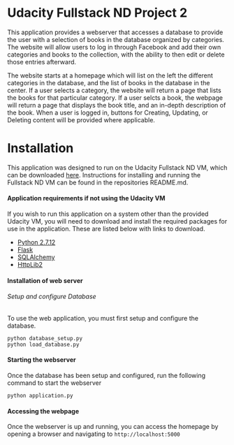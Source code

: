 # Udacity Fullstack ND Project 2
This application provides a webserver that accesses a database to provide the user with a selection of
books in the database organized by categories.   The website will allow users to log in through Facebook and add their own categories and books to the collection, with the ability to then edit or delete those entries afterward.

The website starts at a homepage which will list on the left the different categories in the database, and the list of books in the database in the center.
If a user selects a category, the website will return a page that lists the books for that particular category.  If a user selcts a book, the webpage will
return a page that displays the book title, and an in-depth description of the book.  When a user is logged in, buttons for Creating, Updating, or Deleting
content will be provided where applicable.

# Installation
This application was designed to run on the Udacity Fullstack ND VM, which can be downloaded [here](https://github.com/JeremySpradlin/fullstack-nanodegree-vm).  Instructions for installing and running the Fullstack ND VM can be found in the repositories README.md.

#### Application requirements if not using the Udacity VM
If you wish to run this application on a system other than the provided Udacity VM,  you will need to download and install the required packages for use in the application.  These are listed below with links to download.
- [Python 2.7.12](https://www.python.org/downloads/release/python-2712/)
- [Flask](http://flask.pocoo.org)
- [SQLAlchemy](https://pypi.org/project/Flask-SQLAlchemy/)
- [HttpLib2](https://pypi.org/project/httplib2/)

#### Installation of web server
###### Setup and configure Database
To use the web application, you must first setup and configure the database.
```
python database_setup.py
python load_database.py
```

#### Starting the webserver
Once the database has been setup and configured, run the following command to start the webserver
```
python application.py
```

#### Accessing the webpage
Once the webserver is up and running, you can access the homepage by opening a browser and navigating to `http://localhost:5000`
